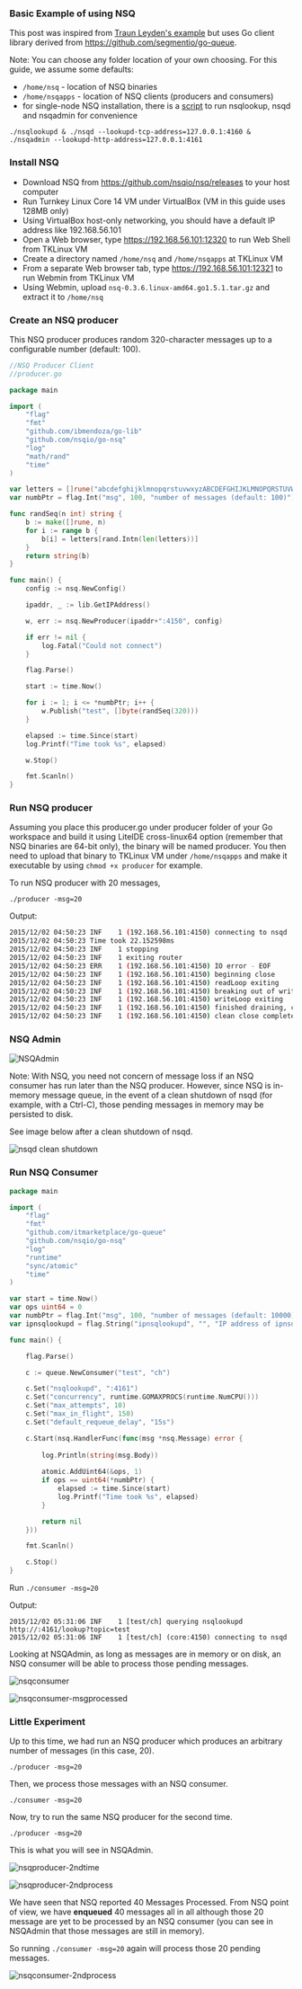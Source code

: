 ### Basic Example of using NSQ

This post was inspired from [Traun Leyden's example](http://tleyden.github.io/blog/2014/11/12/an-example-of-using-nsq-from-go/) but uses Go client library derived from https://github.com/segmentio/go-queue.

Note: You can choose any folder location of your own choosing. For this guide, we assume some defaults:

- ```/home/nsq``` - location of NSQ binaries
- ```/home/nsqapps``` - location of NSQ clients (producers and consumers)
- for single-node NSQ installation, there is a [script](https://github.com/ibmendoza/go-examples/blob/master/nsq/startup.sh) to run nsqlookup, nsqd and nsqadmin for convenience


```./nsqlookupd & ./nsqd --lookupd-tcp-address=127.0.0.1:4160 & ./nsqadmin --lookupd-http-address=127.0.0.1:4161```


### Install NSQ

- Download NSQ from https://github.com/nsqio/nsq/releases to your host computer
- Run Turnkey Linux Core 14 VM under VirtualBox (VM in this guide uses 128MB only)
- Using VirtualBox host-only networking, you should have a default IP address like 192.168.56.101
- Open a Web browser, type https://192.168.56.101:12320 to run Web Shell from TKLinux VM
- Create a directory named ```/home/nsq``` and ```/home/nsqapps``` at TKLinux VM
- From a separate Web browser tab, type https://192.168.56.101:12321 to run Webmin from TKLinux VM
- Using Webmin, upload ```nsq-0.3.6.linux-amd64.go1.5.1.tar.gz``` and extract it to ```/home/nsq```

### Create an NSQ producer

This NSQ producer produces random 320-character messages up to a configurable number (default: 100).


```go 
//NSQ Producer Client
//producer.go

package main

import (
    "flag"
    "fmt"
    "github.com/ibmendoza/go-lib"
    "github.com/nsqio/go-nsq"
    "log"
    "math/rand"
    "time"
)

var letters = []rune("abcdefghijklmnopqrstuvwxyzABCDEFGHIJKLMNOPQRSTUVWXYZ!@#$%^&*()1234567890")
var numbPtr = flag.Int("msg", 100, "number of messages (default: 100)")

func randSeq(n int) string {
    b := make([]rune, n)
    for i := range b {
        b[i] = letters[rand.Intn(len(letters))]
    }
    return string(b)
}

func main() {
    config := nsq.NewConfig()

    ipaddr, _ := lib.GetIPAddress()

    w, err := nsq.NewProducer(ipaddr+":4150", config)

    if err != nil {
        log.Fatal("Could not connect")
    }

    flag.Parse()

    start := time.Now()

    for i := 1; i <= *numbPtr; i++ {
        w.Publish("test", []byte(randSeq(320)))
    }

    elapsed := time.Since(start)
    log.Printf("Time took %s", elapsed)

    w.Stop()

    fmt.Scanln()
}
```

### Run NSQ producer

Assuming you place this producer.go under producer folder of your Go workspace and build it using LiteIDE cross-linux64 option 
(remember that NSQ binaries are 64-bit only), the binary will be named producer.
You then need to upload that binary to TKLinux VM under ```/home/nsqapps``` and make it executable by using 
```chmod +x producer``` for example.

To run NSQ producer with 20 messages,

```./producer -msg=20```

Output:

```bash
2015/12/02 04:50:23 INF    1 (192.168.56.101:4150) connecting to nsqd                                                                 
2015/12/02 04:50:23 Time took 22.152598ms                                                                                             
2015/12/02 04:50:23 INF    1 stopping                                                                                                 
2015/12/02 04:50:23 INF    1 exiting router                                                                                           
2015/12/02 04:50:23 ERR    1 (192.168.56.101:4150) IO error - EOF                                                                     
2015/12/02 04:50:23 INF    1 (192.168.56.101:4150) beginning close                                                                    
2015/12/02 04:50:23 INF    1 (192.168.56.101:4150) readLoop exiting                                                                   
2015/12/02 04:50:23 INF    1 (192.168.56.101:4150) breaking out of writeLoop                                                          
2015/12/02 04:50:23 INF    1 (192.168.56.101:4150) writeLoop exiting                                                                  
2015/12/02 04:50:23 INF    1 (192.168.56.101:4150) finished draining, cleanup exiting                                                 
2015/12/02 04:50:23 INF    1 (192.168.56.101:4150) clean close complete                                                                                                                            
```


### NSQ Admin

![NSQAdmin](https://itjumpstart.files.wordpress.com/2015/12/nsqadmin.png)

Note: With NSQ, you need not concern of message loss if an NSQ consumer has run later than the NSQ producer. However, since NSQ is in-memory 
message queue, in the event of a clean shutdown of nsqd (for example, with a Ctrl-C), those pending messages in memory may be persisted to disk.

See image below after a clean shutdown of nsqd.

![nsqd clean shutdown](https://itjumpstart.files.wordpress.com/2015/12/nsqd-cleanshutdown.png)


### Run NSQ Consumer

```go
package main

import (
	"flag"
	"fmt"
	"github.com/itmarketplace/go-queue"
	"github.com/nsqio/go-nsq"
	"log"
	"runtime"
	"sync/atomic"
	"time"
)

var start = time.Now()
var ops uint64 = 0
var numbPtr = flag.Int("msg", 100, "number of messages (default: 10000)")
var ipnsqlookupd = flag.String("ipnsqlookupd", "", "IP address of ipnsqlookupd")

func main() {

	flag.Parse()

	c := queue.NewConsumer("test", "ch")

	c.Set("nsqlookupd", ":4161")
	c.Set("concurrency", runtime.GOMAXPROCS(runtime.NumCPU()))
	c.Set("max_attempts", 10)
	c.Set("max_in_flight", 150)
	c.Set("default_requeue_delay", "15s")

	c.Start(nsq.HandlerFunc(func(msg *nsq.Message) error {
		
		log.Println(string(msg.Body))
		
		atomic.AddUint64(&ops, 1)
		if ops == uint64(*numbPtr) {
			elapsed := time.Since(start)
			log.Printf("Time took %s", elapsed)
		}

		return nil
	}))

	fmt.Scanln()

	c.Stop()
}
```

Run ```./consumer -msg=20```

Output:

```
2015/12/02 05:31:06 INF    1 [test/ch] querying nsqlookupd http://:4161/lookup?topic=test                                             
2015/12/02 05:31:06 INF    1 [test/ch] (core:4150) connecting to nsqd                                                                 
```

Looking at NSQAdmin, as long as messages are in memory or on disk, an NSQ consumer will 
be able to process those pending messages.

![nsqconsumer](https://itjumpstart.files.wordpress.com/2015/12/nsqconsumer.png)

![nsqconsumer-msgprocessed](https://itjumpstart.files.wordpress.com/2015/12/nsqconsumer-msgprocessed.png)

### Little Experiment

Up to this time, we had run an NSQ producer which produces an arbitrary number of messages (in this case, 20).

```./producer -msg=20```

Then, we process those messages with an NSQ consumer.

```./consumer -msg=20```

Now, try to run the same NSQ producer for the second time.

```./producer -msg=20```

This is what you will see in NSQAdmin.

![nsqproducer-2ndtime](https://itjumpstart.files.wordpress.com/2015/12/nsqproducer-2ndtime.png)

![nsqproducer-2ndprocess](https://itjumpstart.files.wordpress.com/2015/12/nsqproducer-2ndprocess.png)

We have seen that NSQ reported 40 Messages Processed. From NSQ point of view,
we have **enqueued** 40 messages all in all although those 20 message are yet to be processed by an NSQ consumer (you can see in NSQAdmin that those messages are still in memory).

So running ```./consumer -msg=20``` again will process those 20 pending messages.

![nsqconsumer-2ndprocess](https://itjumpstart.files.wordpress.com/2015/12/nsqconsumer-2ndprocess.png)
